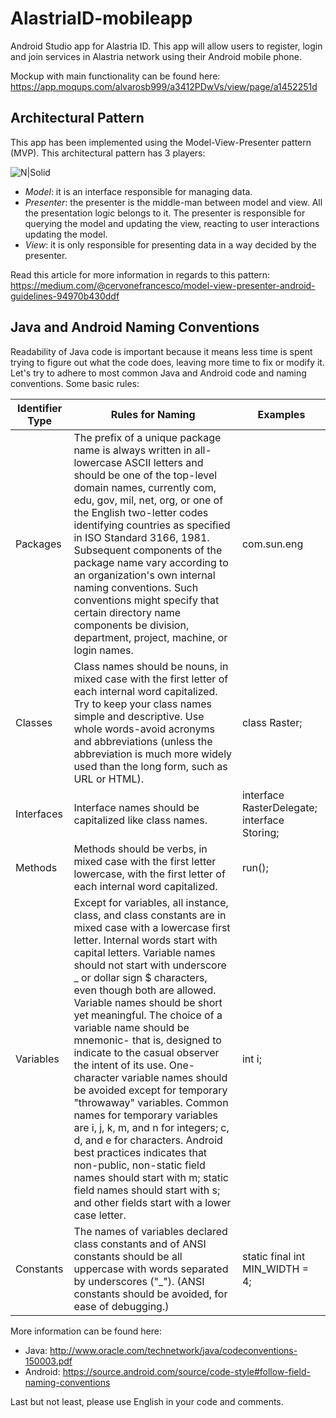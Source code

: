 # AlastriaID-mobileapp
Android Studio app for Alastria ID. 
This app will allow users to register, login and join services in Alastria network using their Android mobile phone.

Mockup with main functionality can be found here:  https://app.moqups.com/alvarosb999/a3412PDwVs/view/page/a1452251d

## Architectural Pattern
This app has been implemented using the Model-View-Presenter pattern (MVP). This architectural pattern has 3 players:

 ![N|Solid](https://cdn-images-1.medium.com/max/800/1*3JERTTFmC35Rhx-C0uvECA.png)
 
 - *Model*: it is an interface responsible for managing data. 
 - *Presenter*: the presenter is the middle-man between model and view. All the presentation logic belongs to it. The presenter is responsible for querying the model and updating the view, reacting to user interactions updating the model.
 - *View*: it is only responsible for presenting data in a way decided by the presenter. 
 
 
 Read this article for more information in regards to this pattern:
 https://medium.com/@cervonefrancesco/model-view-presenter-android-guidelines-94970b430ddf
 
 ## Java and Android Naming Conventions
Readability of Java code is important because it means less time is spent trying to figure out what the code does, leaving more time to fix or modify it. Let's try to adhere to most common Java and Android code and naming conventions. Some basic rules:

| Identifier Type | Rules for Naming | Examples |
| ------ | ------ | ------ |
| Packages | The prefix of a unique package name is always written in all-lowercase ASCII letters and should be one of the top-level domain names, currently com, edu, gov, mil, net, org, or one of the English two-letter codes identifying countries as specified in ISO Standard 3166, 1981. Subsequent components of the package name vary according to an organization's own internal naming conventions. Such conventions might specify that certain directory name components be division, department, project, machine, or login names. | com.sun.eng |
| Classes | Class names should be nouns, in mixed case with the first letter of each internal word capitalized. Try to keep your class names simple and descriptive. Use whole words-avoid acronyms and abbreviations (unless the abbreviation is much more widely used than the long form, such as URL or HTML). | class Raster; |
| Interfaces | Interface names should be capitalized like class names. | interface RasterDelegate; interface Storing; |
| Methods | Methods should be verbs, in mixed case with the first letter lowercase, with the first letter of each internal word capitalized. | run(); |
| Variables | Except for variables, all instance, class, and class constants are in mixed case with a lowercase first letter. Internal words start with capital letters. Variable names should not start with underscore _ or dollar sign $ characters, even though both are allowed. Variable names should be short yet meaningful. The choice of a variable name should be mnemonic- that is, designed to indicate to the casual observer the intent of its use. One-character variable names should be avoided except for temporary "throwaway" variables. Common names for temporary variables are i, j, k, m, and n for integers; c, d, and e for characters. Android best practices indicates that non-public, non-static field names should start with m; static field names should start with s; and other fields start with a lower case letter.| int i; |
| Constants | The names of variables declared class constants and of ANSI constants should be all uppercase with words separated by underscores ("_"). (ANSI constants should be avoided, for ease of debugging.) | static final int MIN_WIDTH = 4; |

More information can be found here:

 - Java: http://www.oracle.com/technetwork/java/codeconventions-150003.pdf
 - Android: https://source.android.com/source/code-style#follow-field-naming-conventions

Last but not least, please use English in your code and comments.
